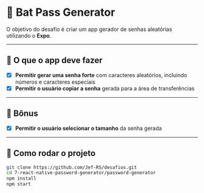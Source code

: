 # 🦇 Bat Pass Generator

O objetivo do desafio é criar um app gerador de senhas aleatórias utilizando o **Expo**.

---

## 📌 O que o app deve fazer

- [x] **Permitir gerar uma senha forte** com caracteres aleatórios, incluindo números e caracteres especiais
- [x] **Permitir o usuário copiar a senha** gerada para a área de transferências

---

## 🎁 Bônus

- [x] **Permitir o usuário selecionar o tamanho** da senha gerada

---

## 🚀 Como rodar o projeto

```bash
git clone https://github.com/Jef-RS/desafios.git
cd 7-react-native-password-generator/password-generator
npm install
npm start
```
